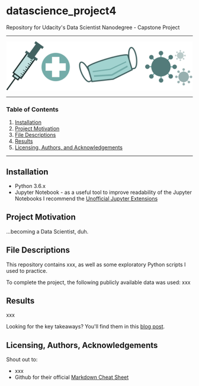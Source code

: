 # datascience_project4
Repository for Udacity's Data Scientist Nanodegree - Capstone Project

- - - -
![alt text](https://github.com/Andrea-Schulz/datascience_project4/blob/master/icons/Logo.jpg?raw=true)
- - - -

### Table of Contents

1. [Installation](#installation)
2. [Project Motivation](#motivation)
3. [File Descriptions](#files)
4. [Results](#results)
5. [Licensing, Authors, and Acknowledgements](#licensing)

- - - -
## Installation <a name="installation"></a>

* Python 3.6.x
* Jupyter Notebook - as a useful tool to improve readability of the Jupyter Notebooks I recommend the [Unofficial Jupyter Extensions](https://jupyter-contrib-nbextensions.readthedocs.io/en/latest/index.html)

## Project Motivation<a name="motivation"></a>

...becoming a Data Scientist, duh.


## File Descriptions <a name="files"></a>

This repository contains xxx, as well as some exploratory Python scripts I used to practice.

To complete the project, the following publicly available data was used: xxx

## Results<a name="results"></a>
xxx

Looking for the key takeaways? You'll find them in this [blog post](https://andrea-s-schulz.medium.com/assessing-job-satisfaction-what-are-developers-looking-for-in-a-job-573e8107d068).

## Licensing, Authors, Acknowledgements<a name="licensing"></a>

Shout out to:
* xxx
* Github for their official [Markdown Cheat Sheet](https://gtribello.github.io/mathNET/assets/notebook-writing.html)
